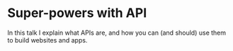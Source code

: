 # Super-powers with API

In this talk I explain what APIs are, and how you can (and should) use them to
build websites and apps.

